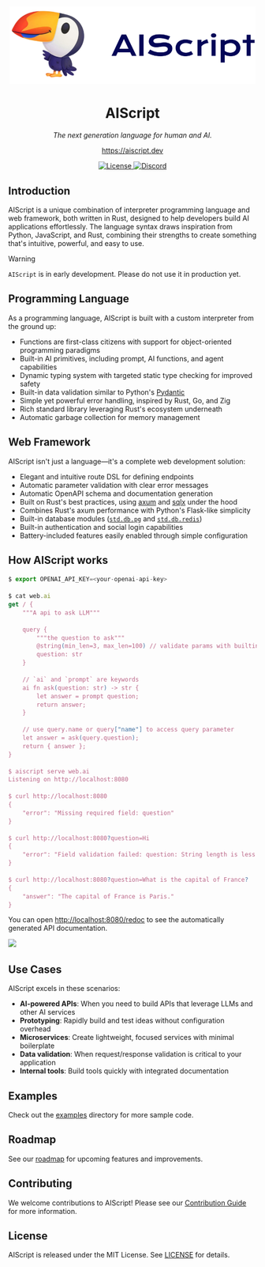 <p align="center">
  <img width="500" src="./assets/logo.svg" alt="AIScript Logo">
</p>

<h1 align="center">AIScript</h1>
<p align="center"><em>The next generation language for human and AI.</em></p>
<p align="center"><a href="https://aiscript.dev">https://aiscript.dev</a></p>

<p align="center">
  <a href="https://github.com/aiscript-dev/aiscript/blob/main/LICENSE">
    <img src="https://img.shields.io/badge/license-MIT-blue.svg" alt="License">
  </a>
  <!-- <a href="https://github.com/aiscript-dev/aiscript/actions">
    <img src="https://github.com/aiscript-dev/aiscript/actions/workflows/ci.yml/badge.svg" alt="Build Status">
  </a> -->
  <a href="https://discord.gg/bXRqsweNPb">
    <img src="https://img.shields.io/discord/711895914494558250?label=chat&logo=discord" alt="Discord">
  </a>
</p>

## Introduction

AIScript is a unique combination of interpreter programming language and web framework, both written in Rust, designed to help developers build AI applications effortlessly. The language syntax draws inspiration from Python, JavaScript, and Rust, combining their strengths to create something that's intuitive, powerful, and easy to use.

> [!WARNING]
> `AIScript` is in early development. Please do not use it in production yet.

## Programming Language

As a programming language, AIScript is built with a custom interpreter from the ground up:

- Functions are first-class citizens with support for object-oriented programming paradigms
- Built-in AI primitives, including prompt, AI functions, and agent capabilities
- Dynamic typing system with targeted static type checking for improved safety
- Built-in data validation similar to Python's [Pydantic](https://docs.pydantic.dev/latest/)
- Simple yet powerful error handling, inspired by Rust, Go, and Zig
- Rich standard library leveraging Rust's ecosystem underneath
- Automatic garbage collection for memory management

## Web Framework

AIScript isn't just a language—it's a complete web development solution:

- Elegant and intuitive route DSL for defining endpoints
- Automatic parameter validation with clear error messages
- Automatic OpenAPI schema and documentation generation
- Built on Rust's best practices, using [axum](https://github.com/tokio-rs/axum) and [sqlx](https://github.com/launchbadge/sqlx) under the hood
- Combines Rust's axum performance with Python's Flask-like simplicity
- Built-in database modules ([`std.db.pg`](https://aiscript.dev/std/db/pg) and [`std.db.redis`](https://aiscript.dev/std/db/redis))
- Built-in authentication and social login capabilities
- Battery-included features easily enabled through simple configuration

## How AIScript works

```javascript
$ export OPENAI_API_KEY=<your-openai-api-key>

$ cat web.ai
get / {
    """A api to ask LLM"""

    query {
        """the question to ask"""
        @string(min_len=3, max_len=100) // validate params with builtin directive @string
        question: str
    }

    // `ai` and `prompt` are keywords
    ai fn ask(question: str) -> str {
        let answer = prompt question;
        return answer;
    }

    // use query.name or query["name"] to access query parameter
    let answer = ask(query.question);
    return { answer };
}

$ aiscript serve web.ai
Listening on http://localhost:8080

$ curl http://localhost:8080
{
    "error": "Missing required field: question"
}

$ curl http://localhost:8080?question=Hi
{
    "error": "Field validation failed: question: String length is less than the minimum length of 3"
}

$ curl http://localhost:8080?question=What is the capital of France?
{
    "answer": "The capital of France is Paris."
}
```

You can open [http://localhost:8080/redoc](http://localhost:8080/redoc) to see the automatically generated API documentation.

![](https://aiscript.dev/guide/open-api.png)

## Use Cases

AIScript excels in these scenarios:

- **AI-powered APIs**: When you need to build APIs that leverage LLMs and other AI services
- **Prototyping**: Rapidly build and test ideas without configuration overhead
- **Microservices**: Create lightweight, focused services with minimal boilerplate
- **Data validation**: When request/response validation is critical to your application
- **Internal tools**: Build tools quickly with integrated documentation

## Examples

Check out the [examples](./examples) directory for more sample code.

## Roadmap

See our [roadmap](https://aiscript.dev/guide/contribution/roadmap) for upcoming features and improvements.

## Contributing

We welcome contributions to AIScript! Please see our [Contribution Guide](https://aiscript.dev/guide/contribution/interpreter-architecture) for more information.

## License

AIScript is released under the MIT License. See [LICENSE](LICENSE) for details.

